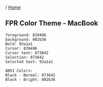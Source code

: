 / [Home](index.md)

## FPR Color Theme - MacBook

```
foreground: 839496
background: 002b36
Bold: 93a1a1
Cursor: 839496
Cursor text: 073642
Selection: 073642
Selected text: 93a1a1

ANSI Colors:      
Black - Normal: 073642
Black - Bright: 002b36
```

